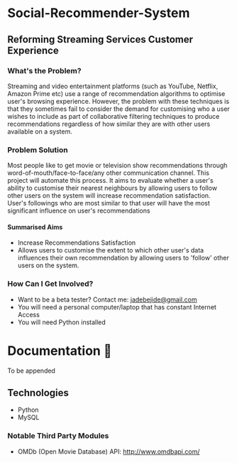 # Social-Recommender-System

## Reforming Streaming Services Customer Experience

### What's the Problem?
Streaming and video entertainment platforms (such as YouTube, Netflix, Amazon Prime etc) use a range of recommendation algorithms to optimise user's browsing experience. However, the problem with these techniques is that they sometimes fail to consider the demand for customising who a user wishes to include as part of collaborative filtering techniques to produce recommendations regardless of how similar they are with other users available on a system.

### Problem Solution
Most people like to get movie or television show recommendations through word-of-mouth/face-to-face/any other communication channel. This project will automate this process. It aims to evaluate whether a user's ability to customise their nearest neighbours by allowing users to follow other users on the system will increase recommendation satisfaction. User's followings who are most similar to that user will have the most significant influence on user's recommendations

#### Summarised Aims

* Increase Recommendations Satisfaction
* Allows users to customise the extent to which other user's data influences their own recommendation by allowing users to 'follow' other users on the system.

### How Can I Get Involved?

* Want to be a beta tester? Contact me: jadebejide@gmail.com
* You will need a personal computer/laptop that has constant Internet Access
* You will need Python installed

# Documentation 📃
To be appended

## Technologies
* Python
* MySQL

### Notable Third Party Modules 
* OMDb (Open Movie Database) API: http://www.omdbapi.com/
